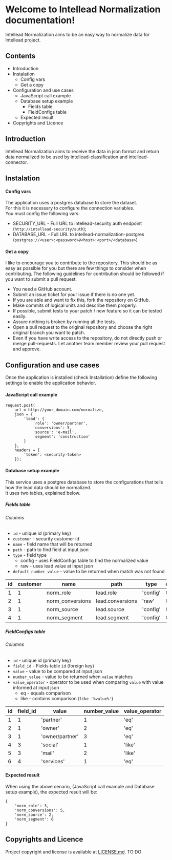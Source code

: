 # Welcome to Intellead Normalization documentation!

Intellead Normalization aims to be an easy way to normalize data for Intellead project.

## Contents
  * Introduction
  * Instalation
    * Config vars
    * Get a copy
  * Configuration and use cases
    * JavaScript call example
    * Database setup example
      * Fields table
      * FieldConfigs table
    * Expected result
  * Copyrights and Licence
  
## Introduction
Intellead Normalization aims to receive the data in json format and return data normalized to be used by intellead-classification and intellead-connector.

## Instalation

#### Config vars
The application uses a postgres database to store the dataset.  
For this it is necessary to configure the connection variables.  
You must config the following vars:
  * SECURITY_URL - Full URL to intellead-security auth endpoint (`http://intellead-security/auth`);
  * DATABASE_URL - Full URL to intellead-normalization-postgres (`postgres://<user>:<password>@<host>:<port>/<database>`)

#### Get a copy
I like to encourage you to contribute to the repository.
This should be as easy as possible for you but there are few things to consider when contributing. The following guidelines for contribution should be followed if you want to submit a pull request.
  * You need a GitHub account.
  * Submit an issue ticket for your issue if there is no one yet.
  * If you are able and want to fix this, fork the repository on GitHub.
  * Make commits of logical units and describe them properly.
  * If possible, submit tests to your patch / new feature so it can be tested easily.
  * Assure nothing is broken by running all the tests.
  * Open a pull request to the original repository and choose the right original branch you want to patch.
  * Even if you have write access to the repository, do not directly push or merge pull-requests. Let another team member review your pull request and approve.

## Configuration and use cases
Once the application is installed (check Installation) define the following settings to enable the application behavior.

#### JavaScript call example
```
request.post(
    url = http://your_domain.com/normalize,
    json = {
        'lead': {
            'role': 'owner/partner',
            'conversions': 5,
            'source': 'e-mail',
            'segment': 'construction'
        }
    },
    headers = {
        'token': <security-token>
    });
```

#### Database setup example

This service uses a postgres database to store the configurations that tells how the lead data should be normalized.  
It uses two tables, explained below.

##### Fields table

###### Columns
  * `id` - unique id (primary key)
  * `customer` - security customer id
  * `name` - field name that will be returned
  * `path` - path to find field at input json
  * `type` - field type
    * config - uses FieldConfigs table to find the normalized value
    * raw - uses lead value at input json
  * `default_number_value` - value to be returned when match was not found

| id | customer | name             | path             | type     | default_number_value |
| -- | -------- | ---------------- | ---------------- | -------- | -------------------- |
| 1  | 1        | norm_role        | lead.role        | 'config' | 0                    |
| 2  | 1        | norm_conversions | lead.conversions | 'raw'    | 0                    |
| 3  | 1        | norm_source      | lead.source      | 'config' | 0                    |
| 4  | 1        | norm_segment     | lead.segment     | 'config' | 0                    |

##### FieldConfigs table

###### Columns
  * `id` - unique id (primary key)
  * `field_id` - Fields table `id` (foreign key)
  * `value` - value to be compared at input json
  * `number_value` - value to be returned when `value` matches
  * `value_operator` - operator to be used when comparing `value` with value informed at input json
    * eq - equals comparison
    * like - contains comparison (`like '%value%'`)

| id | field_id | value            | number_value     | value_operator |
| -- | -------- | ---------------- | ---------------- | -------------- |
| 1  | 1        | 'partner'        | 1                | 'eq'           |
| 2  | 1        | 'owner'          | 2                | 'eq'           |
| 3  | 1        | 'owner/partner'  | 3                | 'eq'           |
| 4  | 3        | 'social'         | 1                | 'like'         |
| 5  | 3        | 'mail'           | 2                | 'like'         |
| 6  | 4        | 'services'       | 1                | 'eq'           |

#### Expected result

When using the above cenario, (JavaScript call example and Database setup example), the expected result will be:
```
{
    'norm_role': 3,
    'norm_conversions': 5,
    'norm_source': 2,
    'norm_segment': 0
}
```

## Copyrights and Licence
Project copyright and license is available at [LICENSE.md](./LICENSE.md).
TO DO
